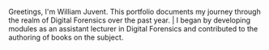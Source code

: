 Greetings, I'm William Juvent. 
This portfolio documents my journey through the realm of Digital Forensics over the past year. |
I began by developing modules as an assistant lecturer in Digital Forensics and contributed to the authoring of books on the subject.
